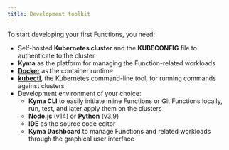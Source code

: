 ```yaml
---
title: Development toolkit
---
```


To start developing your first Functions, you need:

- Self-hosted **Kubernetes cluster** and the **KUBECONFIG** file to authenticate to the cluster
- **Kyma** as the platform for managing the Function-related workloads
- [**Docker**](https://www.docker.com/) as the container runtime
- [**kubectl**](https://kubernetes.io/docs/reference/kubectl/kubectl/), the Kubernetes command-line tool, for running commands against clusters
- Development environment of your choice:
   - **Kyma CLI** to easily initiate inline Functions or Git Functions locally, run, test, and later apply them on the clusters
   - **Node.js** (v14) or **Python** (v3.9)
   - **IDE** as the source code editor
   - **Kyma Dashboard** to manage Functions and related workloads through the graphical user interface
